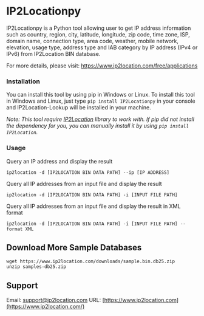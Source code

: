 # IP2Locationpy

IP2Locationpy is a Python tool allowing user to get IP address information such as country, region, city, latitude, longitude, zip code, time zone, ISP, domain name, connection type, area code, weather, mobile network, elevation, usage type, address type and IAB category by IP address (IPv4 or IPv6) from IP2Location BIN database.

For more details, please visit:
https://www.ip2location.com/free/applications

### Installation

You can install this tool by using pip in Windows or Linux. To install this tool in Windows and Linux, just type `pip install IP2Locationpy` in your console and IP2Location-Lookup will be installed in your machine.

*Note: This tool require [IP2Location](https://github.com/chrislim2888/IP2Location-Python) library to work with. If pip did not install the dependency for you, you can manually install it by using `pip install IP2Location`.*

### Usage

Query an IP address and display the result

```
ip2location -d [IP2LOCATION BIN DATA PATH] --ip [IP ADDRESS]  
```

Query all IP addresses from an input file and display the result

```
ip2location -d [IP2LOCATION BIN DATA PATH] -i [INPUT FILE PATH]  
```

Query all IP addresses from an input file and display the result in XML format

```
ip2location -d [IP2LOCATION BIN DATA PATH] -i [INPUT FILE PATH] --format XML  
```

## Download More Sample Databases

```
wget https://www.ip2location.com/downloads/sample.bin.db25.zip
unzip samples-db25.zip
```

## Support

Email: [support@ip2location.com](mailto:support@ip2location.com)
URL: [https://www.ip2location.com](https://www.ip2location.com/)